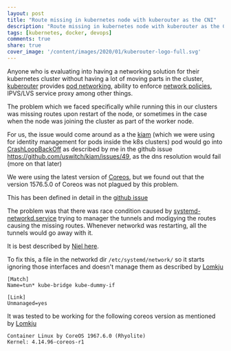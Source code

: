 ```yaml
---
layout: post
title: "Route missing in kubernetes node with kuberouter as the CNI"
description: "Route missing in kubernetes node with kuberouter as the CNI"
tags: [kubernetes, docker, devops]
comments: true
share: true
cover_image: '/content/images/2020/01/kuberouter-logo-full.svg'
---
```


Anyone who is evaluating into having a networking solution for their kubernetes cluster without having a lot of moving parts in the cluster, [kuberouter](https://www.kube-router.io/) provides [pod networking](https://kubernetes.io/docs/concepts/cluster-administration/networking/), ability to enforce [network policies](https://kubernetes.io/docs/concepts/services-networking/network-policies/), IPVS/LVS service proxy among other things.

The problem which we faced specifically while running this in our clusters was missing routes upon restart of the node, or sometimes in the case when the node was joining the cluster as part of the worker node.

For us, the issue would come around as a the [kiam](https://github.com/uswitch/kiam) (which we were using for identity management for pods inside the k8s clusters) pod would go into [CrashLoopBackOff](https://stackoverflow.com/questions/44702715/kubernetes-pod-fails-with-crashloopbackoff) as described by me in the github issue https://github.com/uswitch/kiam/issues/49, as the dns resolution would fail (more on that later)

We were using the latest version of [Coreos](http://coreos.com/), but we found out that the version 1576.5.0 of Coreos was not plagued by this problem.

This has been defined in detail in the [github issue](https://github.com/cloudnativelabs/kube-router/issues/370)

The problem was that there was race condition caused by [systemd-networkd.service](https://www.freedesktop.org/software/systemd/man/systemd-networkd.service.html) trying to manager the tunnels and modigying the routes causing the missing routes. Whenever networkd was  restarting, all the tunnels would go away with it.

It is best described by [Niel here](https://github.com/cloudnativelabs/kube-router/issues/370#issuecomment-399850110).

To fix this, a file in the networkd dir `/etc/systemd/network/` so it starts ignoring those interfaces and doesn't manage them as described by [Lomkju](https://github.com/cloudnativelabs/kube-router/issues/370#issuecomment-463967949)

```
[Match]
Name=tun* kube-bridge kube-dummy-if

[Link]
Unmanaged=yes
```

It was tested to be working for the following coreos version as mentioned by [Lomkju](https://github.com/cloudnativelabs/kube-router/issues/370#issuecomment-463967949)

```
Container Linux by CoreOS 1967.6.0 (Rhyolite)
Kernel: 4.14.96-coreos-r1
```
